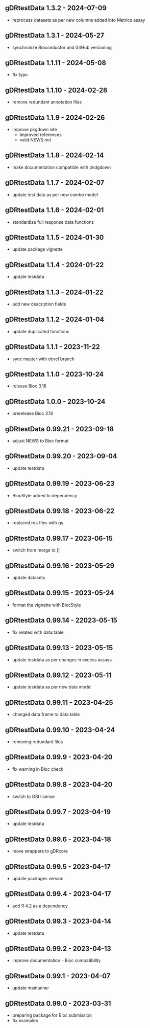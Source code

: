 ## gDRtestData 1.3.2 - 2024-07-09
* reprocess datasets as per new columns added into Metrics assay

## gDRtestData 1.3.1 - 2024-05-27
* synchronize Bioconductor and GitHub versioning

## gDRtestData 1.1.11 - 2024-05-08
* fix typo

## gDRtestData 1.1.10 - 2024-02-28
* remove redundant annotation files

## gDRtestData 1.1.9 - 2024-02-26
* improve pkgdown site
  * improved references
  * valid NEWS.md

## gDRtestData 1.1.8 - 2024-02-14
* make documentation compatible with pkdgdown

## gDRtestData 1.1.7 - 2024-02-07
* update test data as per new combo model

## gDRtestData 1.1.6 - 2024-02-01
* standardize full response data functions

## gDRtestData 1.1.5 - 2024-01-30
* update package vignette

## gDRtestData 1.1.4 - 2024-01-22
* update testdata

## gDRtestData 1.1.3 - 2024-01-22
* add new description fields

## gDRtestData 1.1.2 - 2024-01-04
* update duplicated functions

## gDRtestData 1.1.1 - 2023-11-22
* sync master with devel branch

## gDRtestData 1.1.0 - 2023-10-24
* release Bioc 3.18

## gDRtestData 1.0.0 - 2023-10-24
* prerelease Bioc 3.18

## gDRtestData 0.99.21 - 2023-09-18
* adjust NEWS to Bioc format

## gDRtestData 0.99.20 - 2023-09-04
* update testdata

## gDRtestData 0.99.19 - 2023-06-23
* BiocStyle added to dependency

## gDRtestData 0.99.18 - 2023-06-22
* replaced rds files with qs

## gDRtestData 0.99.17 - 2023-06-15
* switch from merge to [[

## gDRtestData 0.99.16 - 2023-05-29
* update datasets

## gDRtestData 0.99.15 - 2023-05-24
* format the vignette with BiocStyle

## gDRtestData 0.99.14 - 22023-05-15
* fix related with data.table

## gDRtestData 0.99.13 - 2023-05-15
* update testdata as per changes in excess assays

## gDRtestData 0.99.12 - 2023-05-11
* update testdata as per new data model

## gDRtestData 0.99.11 - 2023-04-25
* changed data.frame to data.table
  
## gDRtestData 0.99.10 - 2023-04-24
* removing redundant files

## gDRtestData 0.99.9 - 2023-04-20
* fix warning in Bioc check

## gDRtestData 0.99.8 - 2023-04-20
* switch to OSI license

## gDRtestData 0.99.7 - 2023-04-19
* update testdata
  
## gDRtestData 0.99.6 - 2023-04-18
* move wrappers to gDRcore
  
## gDRtestData 0.99.5 - 2023-04-17
* update packages version

## gDRtestData 0.99.4 - 2023-04-17
* add R 4.2 as a dependency

## gDRtestData 0.99.3 - 2023-04-14
* update testdata

## gDRtestData 0.99.2 - 2023-04-13
* improve documentation - Bioc compatibility

## gDRtestData 0.99.1 - 2023-04-07
* update maintainer

## gDRtestData 0.99.0 - 2023-03-31
* preparing package for Bioc submission
* fix examples
  